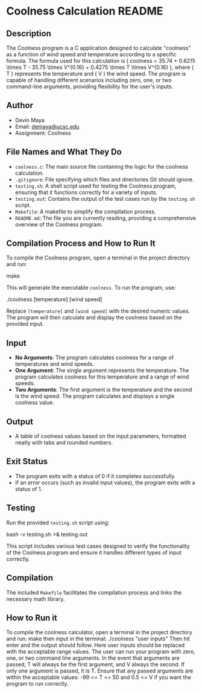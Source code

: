 # Coolness Calculation README

## Description

The Coolness program is a C application designed to calculate "coolness" as a function of wind speed and temperature according to a specific formula. The formula used for this calculation is \( coolness = 35.74 + 0.6215 \times T - 35.75 \times V^{0.16} + 0.4275 \times T \times V^{0.16} \), where \( T \) represents the temperature and \( V \) the wind speed. The program is capable of handling different scenarios including zero, one, or two command-line arguments, providing flexibility for the user's inputs.

## Author

- Devin Maya
- Email: demaya@ucsc.edu
- Assignment: Coolness

## File Names and What They Do

- `coolness.c`: The main source file containing the logic for the coolness calculation.
- `.gitignore`: File specifying which files and directories Git should ignore.
- `testing.sh`: A shell script used for testing the Coolness program, ensuring that it functions correctly for a variety of inputs.
- `testing.out`: Contains the output of the test cases run by the `testing.sh` script.
- `Makefile`: A makefile to simplify the compilation process.
- `README.md`: The file you are currently reading, providing a comprehensive overview of the Coolness program.

## Compilation Process and How to Run It

To compile the Coolness program, open a terminal in the project directory and run:

make


This will generate the executable `coolness`. To run the program, use:

./coolness [temperature] [wind speed]

Replace `[temperature]` and `[wind speed]` with the desired numeric values. The program will then calculate and display the coolness based on the provided input.

## Input

- **No Arguments**: The program calculates coolness for a range of temperatures and wind speeds.
- **One Argument**: The single argument represents the temperature. The program calculates coolness for this temperature and a range of wind speeds.
- **Two Arguments**: The first argument is the temperature and the second is the wind speed. The program calculates and displays a single coolness value.

## Output

- A table of coolness values based on the input parameters, formatted neatly with tabs and rounded numbers.

## Exit Status

- The program exits with a status of 0 if it completes successfully.
- If an error occurs (such as invalid input values), the program exits with a status of 1.

## Testing

Run the provided `testing.sh` script using:


bash -v testing.sh >& testing.out

This script includes various test cases designed to verify the functionality of the Coolness program and ensure it handles different types of input correctly.

## Compilation

The included `Makefile` facilitates the compilation process and links the necessary math library. 

##  How to Run it
To compile the coolness calculator, open a terminal in the project directory and run:
make
then input in the terminal:
./coolness "user inputs"
Then hit enter and the output should follow.
Here user inputs should be replaced with the acceptable range values. The user can run your program with zero, one, or two command line arguments. In the event that arguments are passed, T will always be the first argument, and V always the second. If only one argument is passed, it is T. Ensure that any passed arguments are within the acceptable values: -99 <= T <= 50 and 0.5 <= V if you want the program to run correctly.

